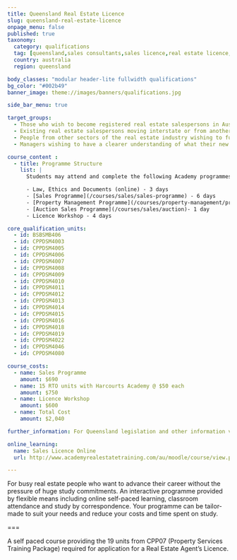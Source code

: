 ```yaml
---
title: Queensland Real Estate Licence
slug: queensland-real-estate-licence
onpage_menu: false
published: true
taxonomy:
  category: qualifications
  tag: [queensland,sales consultants,sales licence,real estate licence,sales]
  country: australia
  region: queensland

body_classes: "modular header-lite fullwidth qualifications"
bg_color: "#002b49"
banner_image: theme://images/banners/qualifications.jpg

side_bar_menu: true

target_groups:
  - Those who wish to become registered real estate salespersons in Australia
  - Existing real estate salespersons moving interstate or from another country wishing to register as a salesperson
  - People from other sectors of the real estate industry wishing to further develop their knowledge or skills in specific areas
  - Managers wishing to have a clearer understanding of what their new recruits are learning

course_content :
  - title: Programme Structure
    list: |
      Students may attend and complete the following Academy programmes and obtain 19 units of competency required for licensing in Queensland. Note that Recognition of Prior Learning (RPL) is available.

      - Law, Ethics and Documents (online) - 3 days
      - [Sales Programme](/courses/sales/sales-programme) - 6 days
      - [Property Management Programme](/courses/property-management/property-management-registration) - 3 days
      - [Auction Sales Programme](/courses/sales/auction)- 1 day
      - Licence Workshop - 4 days

core_qualification_units:
  - id: BSBSMB406
  - id: CPPDSM4003
  - id: CPPDSM4005
  - id: CPPDSM4006
  - id: CPPDSM4007
  - id: CPPDSM4008
  - id: CPPDSM4009
  - id: CPPDSM4010
  - id: CPPDSM4011
  - id: CPPDSM4012
  - id: CPPDSM4013
  - id: CPPDSM4014
  - id: CPPDSM4015
  - id: CPPDSM4016
  - id: CPPDSM4018
  - id: CPPDSM4019
  - id: CPPDSM4022
  - id: CPPDSM4046
  - id: CPPDSM4080

course_costs:
  - name: Sales Programme
    amount: $690
  - name: 15 RTO units with Harcourts Academy @ $50 each
    amount: $750
  - name: Licence Workshop
    amount: $600
  - name: Total Cost
    amount: $2,040

further_information: For Queensland legislation and other information visit [Office of Fair Trading](http://www.qld.gov.au/law/fair-trading/).

online_learning:
  name: Sales Licence Online
  url: http://www.academyrealestatetraining.com/au/moodle/course/view.php?id=110

---
```


For busy real estate people who want to advance their career without the pressure of huge study commitments. An interactive programme provided by flexible means including online self-paced learning, classroom attendance and study by correspondence. Your programme can be tailor-made to suit your needs and reduce your costs and time spent on study.

===

A self paced course providing the 19 units from CPP07 (Property Services Training Package) required for application for a Real Estate Agent’s Licence.
